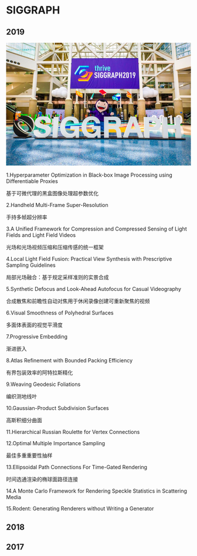﻿# SIGGRAPH

## 2019
![](SIG/2019Cover.png)

1.Hyperparameter Optimization in Black-box Image Processing using Differentiable Proxies

基于可微代理的黑盒图像处理超参数优化

2.Handheld Multi-Frame Super-Resolution

手持多帧超分辨率

3.A Unified Framework for Compression and Compressed Sensing of Light Fields and Light Field Videos

光场和光场视频压缩和压缩传感的统一框架

4.Local Light Field Fusion: Practical View Synthesis with Prescriptive Sampling Guidelines

局部光场融合：基于规定采样准则的实景合成

5.Synthetic Defocus and Look-Ahead Autofocus for Casual Videography

合成散焦和前瞻性自动对焦用于休闲录像创建可重新聚焦的视频

6.Visual Smoothness of Polyhedral Surfaces

多面体表面的视觉平滑度

7.Progressive Embedding

渐进嵌入

8.Atlas Refinement with Bounded Packing Efficiency

有界包装效率的阿特拉斯精化

9.Weaving Geodesic Foliations

编织测地线叶

10.Gaussian-Product Subdivision Surfaces

高斯积细分曲面

11.Hierarchical Russian Roulette for Vertex Connections

12.Optimal Multiple Importance Sampling

最佳多重重要性抽样

13.Ellipsoidal Path Connections For Time-Gated Rendering

时间选通渲染的椭球面路径连接

14.A Monte Carlo Framework for Rendering Speckle Statistics in Scattering Media

15.Rodent: Generating Renderers without Writing a Generator

## 2018

## 2017
